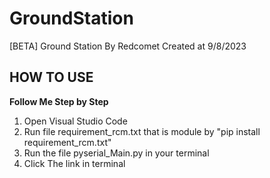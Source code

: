 # GroundStation
[BETA] Ground Station By Redcomet Created at 9/8/2023
## HOW TO USE
**Follow Me Step by Step**
1. Open Visual Studio Code
2. Run file requirement_rcm.txt that is module by "pip install requirement_rcm.txt"
3. Run the file pyserial_Main.py in your terminal
4. Click The link in terminal
